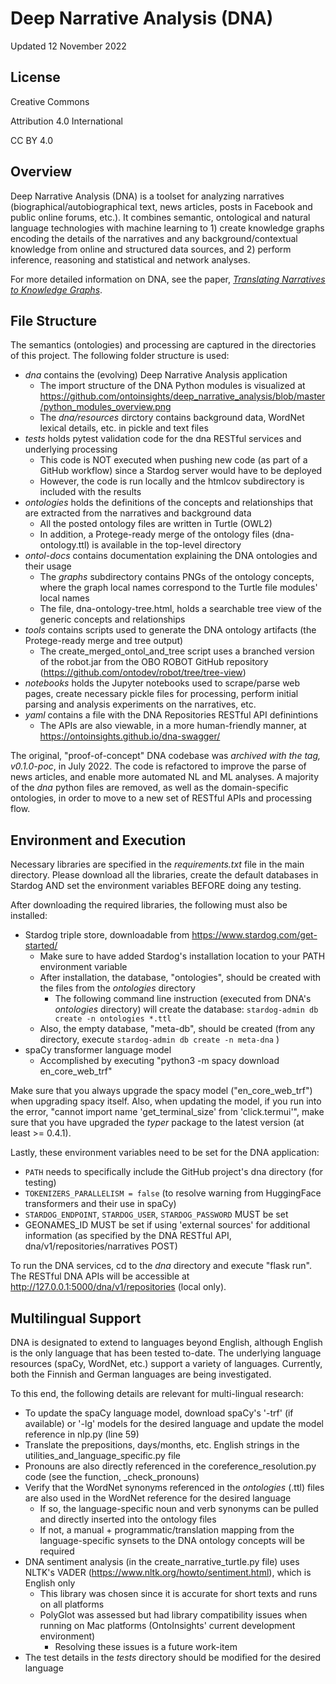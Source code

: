 # Deep Narrative Analysis (DNA)
Updated 12 November 2022

## License
Creative Commons 

Attribution 4.0 International 

CC BY 4.0

## Overview 

Deep Narrative Analysis (DNA) is a toolset for analyzing narratives (biographical/autobiographical text, news articles, posts in Facebook and public online forums, etc.). It combines semantic, ontological and natural language technologies with machine learning to 1) create knowledge graphs encoding the details of the narratives and any background/contextual knowledge from online and structured data sources, and 2) perform inference, reasoning and statistical and network analyses. 

For more detailed information on DNA, see the paper, [_Translating Narratives to Knowledge Graphs_](./Translating%20Narratives%20to%20Knowledge%20Graphs.pdf).

## File Structure

The semantics (ontologies) and processing are captured in the directories of this project. The following folder structure is used:

* _dna_ contains the (evolving) Deep Narrative Analysis application
  * The import structure of the DNA Python modules is visualized at https://github.com/ontoinsights/deep_narrative_analysis/blob/master/python_modules_overview.png
  * The _dna/resources_ dirctory contains background data, WordNet lexical details, etc. in pickle and text files
* _tests_ holds pytest validation code for the dna RESTful services and underlying processing
  * This code is NOT executed when pushing new code (as part of a GitHub workflow) since a Stardog server would have to be deployed 
  * However, the code is run locally and the htmlcov subdirectory is included with the results
* _ontologies_ holds the definitions of the concepts and relationships that are extracted from the narratives and background data
  * All the posted ontology files are written in Turtle (OWL2)
  * In addition, a Protege-ready merge of the ontology files (dna-ontology.ttl) is available in the top-level directory
* _ontol-docs_ contains documentation explaining the DNA ontologies and their usage
  * The _graphs_ subdirectory contains PNGs of the ontology concepts, where the graph local names correspond to the Turtle file modules' local names
  * The file, dna-ontology-tree.html, holds a searchable tree view of the generic concepts and relationships
* _tools_ contains scripts used to generate the DNA ontology artifacts (the Protege-ready merge and tree output)
  * The create_merged_ontol_and_tree script uses a branched version of the robot.jar from the OBO ROBOT GitHub repository (https://github.com/ontodev/robot/tree/tree-view)
* _notebooks_ holds the Jupyter notebooks used to scrape/parse web pages, create necessary pickle files for processing, perform initial parsing and analysis experiments on the narratives, etc.
* _yaml_ contains a file with the DNA Repositories RESTful API definintions
  * The APIs are also viewable, in a more human-friendly manner, at https://ontoinsights.github.io/dna-swagger/

The original, "proof-of-concept" DNA codebase was _archived with the tag, v0.1.0-poc_, in July 2022. The code is refactored to improve the parse of news articles, and enable more automated NL and ML analyses. A majority of the _dna_ python files are removed, as well as the domain-specific ontologies, in order to move to a new set of RESTful APIs and processing flow. 

## Environment and Execution

Necessary libraries are specified in the _requirements.txt_ file in the main directory. Please download all the libraries, create the default databases in Stardog AND set the environment variables BEFORE doing any testing.

After downloading the required libraries, the following must also be installed:

* Stardog triple store, downloadable from https://www.stardog.com/get-started/
  * Make sure to have added Stardog's installation location to your PATH environment variable
  * After installation, the database, "ontologies", should be created with the files from the _ontologies_ directory 
    * The following command line instruction (executed from DNA's _ontologies_ directory) will create the database: `stardog-admin db create -n ontologies *.ttl` 
  * Also, the empty database, "meta-db", should be created (from any directory, execute `stardog-admin db create -n meta-dna` )
* spaCy transformer language model 
  * Accomplished by executing "python3 -m spacy download en_core_web_trf"
  
Make sure that you always upgrade the spacy model ("en_core_web_trf") when upgrading spacy itself. Also, when updating the model, if you run into the error, "cannot import name 'get_terminal_size' from 'click.termui'", make sure that you have upgraded the _typer_ package to the latest version (at least >= 0.4.1). 

Lastly, these environment variables need to be set for the DNA application:

* `PATH` needs to specifically include the GitHub project's dna directory (for testing)
* `TOKENIZERS_PARALLELISM = false` (to resolve warning from HuggingFace transformers and their use in spaCy)
* `STARDOG_ENDPOINT`, `STARDOG_USER`, `STARDOG_PASSWORD` MUST be set 
* GEONAMES_ID MUST be set if using 'external sources' for additional information (as specified by the DNA RESTful API, dna/v1/repositories/narratives POST)

To run the DNA services, cd to the _dna_ directory and execute "flask run". The RESTful DNA APIs will be accessible at http://127.0.0.1:5000/dna/v1/repositories (local only).

## Multilingual Support

DNA is designated to extend to languages beyond English, although English is the only language that has been tested to-date. The underlying language resources (spaCy, WordNet, etc.) support a variety of languages. Currently, both the Finnish and German languages are being investigated.

To this end, the following details are relevant for multi-lingual research:

* To update the spaCy language model, download spaCy's '-trf' (if available) or '-lg' models for the desired language and update the model reference in nlp.py (line 59)
* Translate the prepositions, days/months, etc. English strings in the utilities_and_language_specific.py file
* Pronouns are also directly referenced in the coreference_resolution.py code (see the function, _check_pronouns)
* Verify that the WordNet synonyms referenced in the _ontologies_ (.ttl) files are also used in the WordNet reference for the desired language
  * If so, the language-specific noun and verb synonyms can be pulled and directly inserted into the ontology files
  * If not, a manual + programmatic/translation mapping from the language-specific synsets to the DNA ontology concepts will be required
* DNA sentiment analysis (in the create_narrative_turtle.py file) uses NLTK's VADER (https://www.nltk.org/howto/sentiment.html), which is English only
  * This library was chosen since it is accurate for short texts and runs on all platforms
  * PolyGlot was assessed but had library compatibility issues when running on Mac platforms (OntoInsights' current development environment)
    * Resolving these issues is a future work-item
* The test details in the _tests_ directory should be modified for the desired language
